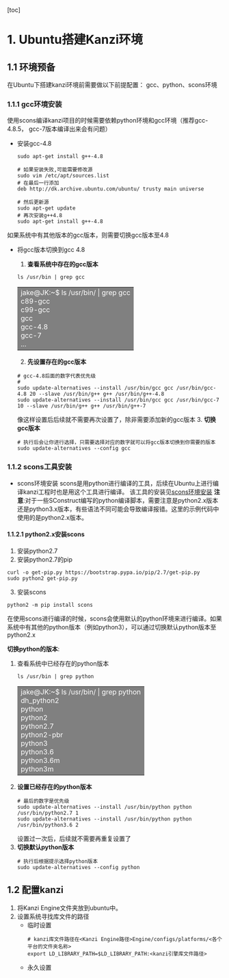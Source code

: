 [toc]
# 1. Ubuntu搭建Kanzi环境
## 1.1 环境预备
在Ubuntu下搭建kanzi环境前需要做以下前提配置：
gcc、python、scons环境
### 1.1.1 gcc环境安装
使用scons编译kanzi项目的时候需要依赖python环境和gcc环境（推荐gcc-4.8.5， gcc-7版本编译出来会有问题）
- 安装gcc-4.8
  ```shell
  sudo apt-get install g++-4.8

  # 如果安装失败,可能需要修改源
  sudo vim /etc/apt/sources.list
  # 在最后一行添加
  deb http://dk.archive.ubuntu.com/ubuntu/ trusty main universe

  # 然后更新源
  sudo apt-get update
  # 再次安装g++4.8
  sudo apt-get install g++-4.8
  ```
如果系统中有其他版本的gcc版本，则需要切换gcc版本至4.8
- 将gcc版本切换到gcc 4.8
  1. **查看系统中存在的gcc版本**
    ```shell
    ls /usr/bin | grep gcc
    ```
    <table><tr><td bgcolor=gray>
    <font color=white>
        jake@JK:~$ ls /usr/bin/ | grep gcc</br>
        c89-gcc</br>
        c99-gcc</br>
        gcc</br>
        gcc-4.8</br>
        gcc-7</br>
        ...
    </font>
    </td></tr></table>

   2. **先设置存在的gcc版本**
    ```shell
    # gcc-4.8后面的数字代表优先级
    # 
    sudo update-alternatives --install /usr/bin/gcc gcc /usr/bin/gcc-4.8 20 --slave /usr/bin/g++ g++ /usr/bin/g++-4.8
    sudo update-alternatives --install /usr/bin/gcc gcc /usr/bin/gcc-7 10 --slave /usr/bin/g++ g++ /usr/bin/g++-7
    ```
    像这样设置后后续就不需要再次设置了，除非需要添加新的gcc版本
   3. **切换gcc版本**
    ```shell
    # 执行后会让你进行选择，只需要选择对应的数字就可以将gcc版本切换到你需要的版本
    sudo update-alternatives --config gcc
    ```
    
### 1.1.2 scons工具安装
- scons环境安装
  scons是用python进行编译的工具，后续在Ubuntu上进行编译kanzi工程时也是用这个工具进行编译。
  该工具的安装见[scons环境安装](../工具使用/3_scons编译工具.md)
  **注意**:对于一些SConstruct编写的python编译脚本，需要注意是python2.x版本还是python3.x版本，有些语法不同可能会导致编译报错。这里的示例代码中使用的是python2.x版本。
#### 1.1.2.1 python2.x安装scons
1. 安装python2.7
2. 安装python2.7的pip
  ```shell
  curl -o get-pip.py https://bootstrap.pypa.io/pip/2.7/get-pip.py
  sudo python2 get-pip.py
  ```
3. 安装scons
  ```shell
  python2 -m pip install scons
  ```

在使用scons进行编译的时候，scons会使用默认的python环境来进行编译。如果系统中有其他的python版本（例如python3），可以通过切换默认python版本至python2.x

**切换python的版本**:
1. 查看系统中已经存在的python版本
   ```shell
   ls /usr/bin | grep python
   ```
    <table><tr><td bgcolor=gray>
    <font color=white>
    jake@JK:~$ ls /usr/bin/ | grep python</br>
    dh_python2</br>
    python</br>
    python2</br>
    python2.7</br>
    python2-pbr</br>
    python3</br>
    python3.6</br>
    python3.6m</br>
    python3m</br>
    </font>
    </table></tr></td>
2. **设置已经存在的python版本**
   ```shell
   # 最后的数字是优先级
   sudo update-alternatives --install /usr/bin/python python /usr/bin/python2.7 1
   sudo update-alternatives --install /usr/bin/python python /usr/bin/python3.6 2
   ```
   设置过一次后，后续就不需要再重复设置了
3. **切换默认python版本**
   ```shell
   # 执行后根据提示选择python版本
   sudo update-alternatives --config python 
   ```

## 1.2 配置kanzi
1. 将Kanzi Engine文件夹放到ubuntu中。
2. 设置系统寻找库文件的路径
   - 临时设置
     ```shell
     # kanzi库文件路径在<Kanzi Engine路径>Engine/configs/platforms/<各个平台的文件夹名称>
     export LD_LIBRARY_PATH=$LD_LIBRARY_PATH:<kanzi引擎库文件路径>
     ```
   - 永久设置
